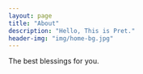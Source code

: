 ```yaml
---
layout: page
title: "About"
description: "Hello, This is Pret."
header-img: "img/home-bg.jpg"
---
```


The best blessings for you.
	